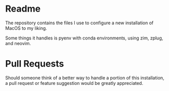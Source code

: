 # Readme

The repository contains the files I use to configure a new installation of MacOS to my liking.

Some things it handles is pyenv with conda environments, using zim, zplug, and neovim.

# Pull Requests

Should someone think of a better way to handle a portion of this installation, a pull request or feature suggestion would be greatly appreciated.
